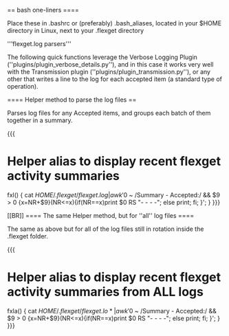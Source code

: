 == bash one-liners ====

Place these in .bashrc or (preferably) .bash_aliases, located in your $HOME directory in Linux, next to your .flexget directory

'''flexget.log parsers'''

The following quick functions leverage the Verbose Logging Plugin (''plugins/plugin_verbose_details.py''), and in this case it works very well with the Transmission plugin (''plugins/plugin_transmission.py''), or any other that writes a line to the log for each accepted item (a standard type of operation).

==== Helper method to parse the log files ==

Parses log files for any Accepted items, and groups each batch of them together in a summary.

{{{
# Helper alias to display recent flexget activity summaries
fxl() {  cat $HOME/.flexget/flexget.log | awk '$0 ~ /Summary - Accepted:/ && $9 > 0 {x=NR+$9}(NR<=x){if(NR==x)print $0 RS "- - - -"; else print; fi; }'; }
}}}


[[BR]]
==== The same Helper method, but for ''all'' log files  ====

The same as above but for all of the log files still in rotation inside the .flexget folder.

{{{
# Helper alias to display recent flexget activity summaries from ALL logs
fxla() { cat $HOME/.flexget/flexget.lo* | awk '$0 ~ /Summary - Accepted:/ && $9 > 0 {x=NR+$9}(NR<=x){if(NR==x)print $0 RS "- - - -"; else print; fi; }'; }
}}}